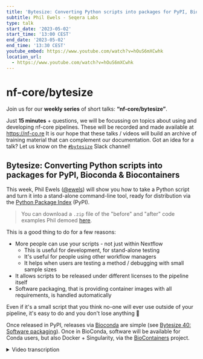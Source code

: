 ```yaml
---
title: 'Bytesize: Converting Python scripts into packages for PyPI, Bioconda & Biocontainers'
subtitle: Phil Ewels - Seqera Labs
type: talk
start_date: '2023-05-02'
start_time: '13:00 CEST'
end_date: '2023-05-02'
end_time: '13:30 CEST'
youtube_embed: https://www.youtube.com/watch?v=hOuS6mXCwhk
location_url:
  - https://www.youtube.com/watch?v=hOuS6mXCwhk
---
```


# nf-core/bytesize

Join us for our **weekly series** of short talks: **“nf-core/bytesize”**.

Just **15 minutes** + questions, we will be focussing on topics about using and developing nf-core pipelines.
These will be recorded and made available at <https://nf-co.re>
It is our hope that these talks / videos will build an archive of training material that can complement our documentation. Got an idea for a talk? Let us know on the [`#bytesize`](https://nfcore.slack.com/channels/bytesize) Slack channel!

## Bytesize: Converting Python scripts into packages for PyPI, Bioconda & Biocontainers

This week, Phil Ewels ([@ewels](https://github.com/ewels/)) will show you how to take a Python script and turn it into a stand-alone command-line tool, ready for distribution via the [Python Package Index](https://pypi.org/) (PyPI).

> You can download a `.zip` file of the "before" and "after" code examples Phil demoed [here](/assets/markdown_assets/events/2023/bytesize-python-packaging/python-packaging.zip).

This is a good thing to do for a few reasons:

- More people can use your scripts - not just within Nextflow
  - This is useful for development, for stand-alone testing
  - It's useful for people using other workflow managers
  - It helps when users are testing a method / debugging with small sample sizes
- It allows scripts to be released under different licenses to the pipeline itself
- Software packaging, that is providing container images with all requirements, is handled automatically

Even if it's a small script that you think no-one will ever use outside of your pipeline, it's easy to do and you don't lose anything 🙂

Once released in PyPI, releases via [Bioconda](https://bioconda.github.io/) are simple (see [Bytesize 40: Software packaging](https://nf-co.re/events/2022/bytesize-40-software-packaging)).
Once in BioConda, software will be available for Conda users, but also Docker + Singularity, via the [BioContainers](https://biocontainers.pro/) project.

<details markdown="1"><summary>Video transcription</summary>
**Note: The content has been edited for reader-friendliness**

[0:01](https://www.youtube.com/watch?v=hOuS6mXCwhk&t=1)
Hello, everyone, and welcome to this week's bytesize yalk. I'm very happy to have Phil here, who is talking today about converting Python scripts into packages for PyPy, Bioconda, and biocontainers. It's your stage, Phil.

[:](https://www.youtube.com/watch?v=hOuS6mXCwhk&t=)
Thank you. Hi, everybody. Thank you for joining me today. I'm going to have a little bit of fun together, hopefully. Today's talk was inspired by a conversation that's come up a few times within nf-core, which is when people have got scripts within a pipeline, so typically within a bin directory, or it could be within the exact shell block of a process. Instead of bundling that script with the pipeline, we instead prefer to package that script or set of scripts as a standalone software package instead. There are a few different reasons why we like to do this. Firstly, it makes the package and the analysis scripts available to anyone to use, even if they're not using Nextflow and not using this pipeline, so that's the greater good of a community, the more reusability, more visibility. It can sometimes help with licensing because we're no longer bundling and modifying code under potentially a different license within the nf-core repo, so the nf-core repo can be MIT and can just call this external tool. It also helps with software packaging, as Fran mentioned. For free, then we get a Docker image, singularity image, a Conda package with all of the different requirements that you might need, so you don't need to spend a lot of time thinking about all the different, setting up custom Docker images and all this stuff. You just package your own scripts as its own standalone tool and you get all of that stuff that could be so much better and all the maintenance can sit alongside the pipeline rather than integrated into the pipeline. It's a nice thing to do and for me, the main reason is that first one, which is that it makes the tool more usable for anyone, not necessarily tied to running within Nextflow, which I think is great because it's nice to use tools on a small scale and then to scale up to using a full size pipeline when you need it.

[:](https://www.youtube.com/watch?v=hOuS6mXCwhk&t=)
I've told people in the past that this is easy, which it is, if you've done it lots of times before, but I thought it's probably time to put my money where my mouth is and actually show the process and hopefully convince you, too, that it isn't so bad. Now a few things to note before I kick off, firstly, I'm going to live code this. I have run through it earlier, so I've got a finished example on my side, which you can't see, which I will copy and paste from occasionally and hopefully refer to, if everything really goes wrong, but in the words of SpaceX, excitement is guaranteed because something will blow up at some point. So join me on that. Secondly, there are many, many ways to do this. My way is not necessarily the same as what I'm going to show and there are better ways to do things and probably recommendations that you should listen to from other people that are much better than mine. My aim today is to try and show you the easiest way to go from Python scripts to something on Biaconda, and I want to try and make that big and friendly and as bytesized as possible.

[:](https://www.youtube.com/watch?v=hOuS6mXCwhk&t=)
Let's start by sharing my screen up here and we will kick off, spotlight my screen for everybody, so hopefully you can still see my face. Yeah, so to start off with a famous XKCD comic about Python environments, which are famously complicated packaging environments, so we're going into something which is known for being difficult and varied, but that's fine, I'm going to keep it as simple as possible and you don't need to worry about all this stuff. I've got a little toy Python script here, it doesn't do very much, it just makes a plot and I wanted some input, so it takes a text file here, delete that now, called `titl.txt` with some text in it, reads that file in, sets it as a variable and sets the plot title to whatever it found and then it saves it. This is our starting point, I can try and run this now. If I do `python analysis.py`, there we go, we've got our plot and my nice plot, so it works, first step. This is where I'm assuming you're starting off, is you have a Python script which works.

[:](https://www.youtube.com/watch?v=hOuS6mXCwhk&t=)
We have a few objectives to do, to take this script into a standalone Python package. Firstly we want to, as far as possible, make things **optional** and **variable**, so instead of having a fixed file name with a string like this, we want a better way to pass this information in to the tool, so we want to build the command line tool. We want to make it available ideally anywhere on the command line on the path, so make it into a proper command line tool rather than a script which you have to call using Python. We can call it "my_analysis_tool" or whatever and run that wherever. Once we've done all that stuff we want to package it up using Python packaging so that we have everything we need to push this package onto the Python package index, and we're going to focus on that. Once we've got this as a tool on PyPy, where anyone can install it, then the steps from PyPy to Conda is fairly easy. Once it's on Conda you get by containers for free which is the Docker image and the Singularity image. Really our destination for today is just Python packaging, just the PyPy. There's another talk, it's fairly old by now, but it's still totally valid, by Alex Peltzer on nf-core bytesize. It takes you from that BioConda packaging steps, so you can follow on this this talk with that one. Hopefully that makes sense.

[:](https://www.youtube.com/watch?v=hOuS6mXCwhk&t=)
First steps first let's try and make this into a command line tool. Now there are a bunch of different ways to do this, probably the classic Python library to do command line parsing is called argpass which many of you may be familiar with. Personally I've tended to use another package called "click", and more recently I am tending to use a package called ""typer"" which is actually based on "click". If I just use the right browser, this is URL, "typer"."Typer", gosh it's quite big, on a bigger screen it looks, I'll just make my window bigger just for a second so not reading anything here but just seeing what the website really looks like. It's got a really good website, it explains a lot about how to use it and you can click through the tutorial here and it tells you about everything, what's happening, why it works and the way it does and how to build something. We can start off with this, the simplest example, and we're going to say import "typer" here. Go up to the top, import "typer", wrap our code in a function name. I can't copy from the VS code browser apparently, so I'm going to indent all of this code. Then I'm going to copy in that last bit which was there... my window... down at the bottom.

[:](https://www.youtube.com/watch?v=hOuS6mXCwhk&t=)
What's happening here, I'm importing a Python library called "typer", which is what we're using for the command line tool, I've put everything into a function which is just called def main and then at the bottom I've said if name equals main, so this is telling Python if this script is run directly, use "typer" to run this function. If I save that, now I can do Python analysis and nothing will happen, it should just work exactly the same, but I can do Python analysis help and you can see we're starting to get a command line tool come in here.

[:](https://www.youtube.com/watch?v=hOuS6mXCwhk&t=)
Next up let's get rid of this file, we don't really care about it being in the file, that was just a convenience, so I'm going to say let's instead pass the title as a command line option. With "typer" we just do that by adding a function argument to this function and I can get rid of this bit completely. To prove it I'll delete that file as well. Let's try again, do `python analysis --help` and sure enough now we have some help text saying hey they are expecting a title which is text and we have no default and if I try and run it without any arguments it will give me a nice error message. Now if I say "hello" there, it's passed into there and our plot has a different title. Okay so that is our first step complete, we have a rudimentary command line interface and we have got rid of that file and we've now got command line options which makes it a much more usable flexible tool and that was not a lot of code I think you'll agree with me. With "typer" you can do many more things. You can obviously add lots more arguments here. You can say it should be an integer or boolean and it will craft the command line for you. You can use options instead of arguments so `--whatever`. You can set defaults, you can write help texts, loads of stuff like that. As you your tool becomes more advanced, maybe you dig into the type of documentation a little bit and learn about how to do that, but that's beyond the scope of today's talk.

[:](https://www.youtube.com/watch?v=hOuS6mXCwhk&t=)
Next up, let's think about how to make this into an installable package and something we can run on the command line anywhere, those two things go together. If someone else comes and wants to run this package they're going to need to be able to import these same python packages, so I'm going to start off by making a new file called "requirements.txt" and I'm going to take these package names there and just pop them in there. We'll come back and use that in a minute and in the short term, if someone wanted to, they could now do pip install minus our requirements.txt and that would install all the requirements for this tool. I'm also going to start moving stuff into some subdirectories and by convention I'm going to put it into a directory called "source". But it doesn't really matter, you can call it whatever you want. I'm going to call it "my_tool" and I'm going to move that python file up into that directory there. I'm also going to create a new file called `__init` and `__.py`. This is a weird looking file name and it's a special case. By doing this in python, it tells the python packaging system that this folder's directory behaves as a python module, which is what we want to install later and so I can write add a docstring at the top saying "my_amazing_tool". I'm actually going to not put anything in here for now apart from a single variable which I'd put here by convention, but really you can do whatever you want. I'm going to call it again, use dunder so double underscore version double underscore and we'll say minus, you know, semantic versioning 0.0.0.1 dev. We'll come back and use this variable a bit later, but for now it doesn't do anything.

[:](https://www.youtube.com/watch?v=hOuS6mXCwhk&t=)
What else? We want to make the type of example slightly more complicated. We're gonna now create a type of app like this. We're going to get rid of this bit at the bottom, because we don't actually need that anymore if we're not going to be running it as a script. We're not going to be calling that python file directly. Get rid of that. We're going to now use a python decorator called "appcommand" here, to tell "typer" that this is a command now to be used within the command line interface. This is a normal secondary set, but a first very simple example is so simple that you almost never use that with "typer". This is what you always do and then you can have multiple functions here decorated with command and you can have multiple sub commands within your CLI, using that way and groups of sub commands and all kinds of things. With nf-core we have grouped sub-commands. You do `nf-core module updates` for example and those are separate sub commands, so that's how you do it here. But for now, this would work in exactly the same way as the example I showed you a second ago.

[:](https://www.youtube.com/watch?v=hOuS6mXCwhk&t=)
I'm going to add, because this is going to be a python package, it's really important to tell everybody about how to use it. I'm going to create a new license file. I am a fan of MIT, so I'm going to make it the MIT license and just paste in the text there that I've grabbed off the web and I'm going to make a readme file, because this is going to turn up on github. We want people to know about what the tool is and how to use it, when they see the repo.

[:](https://www.youtube.com/watch?v=hOuS6mXCwhk&t=)
Okay hopefully you're with me, that's all the simple stuff. Now we'll get on to a slightly more complicated bit about how to take this and make it installable. This is one of the bits where it gets very variable about how you can do it. Typically within python you can use a range of different installable python packages to do your python packaging. It's quite meta. There's a very old one called "distutils" which you shouldn't use and there's one called "setup_tools" which is most common. That's what I'm going to use today. Other people like packaging setups such as one popular one called poetry. There are quite a lot of them so if you have a preference, great, go for it. Maybe in the discussion afterwards people can suggest their favorites, but for now I'm going to stick with setup tools and I'm going to say "setup.py", which again this gets a bit confusing, but you don't necessarily need and "setup.cfg". I should dump in here you don't need to remember how to do this. I don't remember how to do this. I don't think anyone really remembers how to do this. If I do some browsing, type in "setuptools.py.io", you can see there's quite good docs on this website for setup tools. They tell you how to do everything, they talk through it's quite easy to read and they also talk through all the different options of how to build this stuff. You can do it with what's called a "pyproject.toml" file, which is probably what I'll start doing soon when it becomes slightly more standard. There's a setup.cfg file, which is what I'm going to do now and there's also some documentation about the old school way of doing it which is "setup.py". Tor now the "setup.py" file is just for backwards compatibility.

[:](https://www.youtube.com/watch?v=hOuS6mXCwhk&t=)
I'm going to do exactly what it tells me to do here. I'm going to say report setup tools setup save and then I just forget about this file and never look at it again then everything else goes into this setup.Cfg file and you can work through the examples here for now I'm going to cheat for the sake of time and copy in here's one I did earlier and just walk you through what these keys are quickly again I always copy this from the last project I did but you can copy it from the web very easily name is important version is important because when you're updating a python package it needs to know which version number it is and this then is using the special variable I set up here now if you look where it is it's in the python module I made called my tool and it's.the variable number is underscore underscore version and so here I'm saying use an attribute I could hard code it in this file if I wanted to and I'm using it as an attribute and I'm using this variable which is under my tool underscore underscore version you could call that whatever you want or you could just hard code it in this file author description keywords license license files long descriptions say it's marked down that's just what shows on the PyPy website classifiers which are just categories I always copy these without thinking you can probably think a bit more about it if you want to and then some some slightly more interesting stuff that on here the minimum required version of python which might be important for you where you put your source code in this case I say look for any packages you can find any python modules you can find and look in the directory called source so if you call that something different you put that here and then that's looking for.init files like that and then saying we require but by a bunch of other python packages here and here I'm saying look at this file called requirements.text and again if you didn't want to have that file for whatever reason you can also just list them in this file here as well and then finally console scripts this is the bit which actually makes it into a command line tool and here we say I want to call my tool my awesome tool and I find what when I someone types that into the command line what I want python to do is to find the module called my tool which we've created here with the init file and I've actually got this script called analysis here again this file name could be whatever you want and then look for a function called app and then here I've or sorry a variable called here our variable is called but I could also put a function name and stuff here as well if I wanted the type I'm going to say.app okay so now python will know what to do when I install my tool and moment of truth let's try and install it and see what breaks so pip python package index uses pip and I'm going to say pip install now I could just do full stop for the current environment so my current working directory and that will work but I'm actually going to add minus e flag here but editable what that does is instead of copying all the files over to my python installation directory it soft links them and that's really useful when developing locally because I can make edits to this file hit save and adapt the reinstall tool every single time so I just am always in the habit of using minus e pretty much all the time and then let's see what happens yeah it broke setup not found that's because I got the import wrong right sorry from setup tools import setup and then set up search and I could have done set up like that that should work as well let's try again great you can see it's running through all those requirements it's installing all the back end stuff which is like matplotlib and and "typer" and stuff and it installed so now what did I call it my awesome tool if I do my awesome tool --help hooray it works like that we've got command line tool and now I can run this wherever I am on my system I don't have to be in this working directory anymore doesn't matter if I make do an example make the testing to do testing and then if I could do my awesome tool this is a test there we go now we've got that file created in there because that was my working directory and sure enough got a nice title brilliant okay so we have a command line tool it installs locally it works and it's got a nice command line interface we're nearly there the final thing then is to take this code and put it publish it put it onto the python package index now again if you start digging around on google you will find instructions on how to do this and it will say run a whole load of command line functions run those do this and that will publish it and there's like a sandbox environment where you can test first and you have to sign up to pi pi obviously and register and create a project and everything but what my recommendation is to keep things simple and it is the only way I do it now is to do all of this through github actions and automate your public public automate the publication of your package and that's all I'm going to show you today because I can I can walk you through that quite easily and it's the same logic so if you've not used github actions before the way it works is you create a directory called github.Github so it's a hidden directory and a subdirectory called workflows and then in here I'm going to create a new file which can be called anything deploy.Py.Yaml and then I'm going to cheat and copy because otherwise it's going to take me a while to type all this in but I'm going to walk you through it so this is yaml that tells github actions what to run and when to run it we have a name up here which can be anything and firstly we have a trigger and this tells github run this github action whenever this repository has a release and the the event type is published so whenever you create a new release on github and you click publish this workflow will run and it'll run on a default branch and then we have the actual the meat of it what's that what is it actually doing it's running on ubuntu it's checking out the source code first and setting up python now I install the dependencies manually here I'm not totally sure if this is actually required or not but it was in the last github actions I did so I thought I'd do it again first command is just upgrading pip itself and setting up setup tools and stuff and then we do the pip install.command again just to install whatever's in the current working directory so now on github actions your tool is installed and then we run this python command with setup.Py which is just calling setup tools and saying s dist so setup tools distribution and create a b dist we don't need to know what that means or why it's there but that's just the files that the python package index needs so now it's built the distribution locally and then finally we publish it to you can see where I copied it from we publish it to the python package index this is a check just to make sure if anyone has forked your repository don't bother trying to do this because it obviously won't work so I usually just put this in check if your github repository is called whatever and then use this python package index action which is a github action that someone else has written and with and here I'm using a password and this is a github action sequence and this is an api token that you can get from the python package index website when you're logged in and that gives you gives the github actions or the credentials it needs to be able to publish the python package for you and that's it if everything works well you stick all this on github you make it all lovely you hit release and then you will be able to watch that workflow running and it will say workflow published remember to change this version when you run it more than once because if you try and publish the same package twice with the same version number on python package index it will fail and as long as you bump that then everything should work and you should end up with a package on on pipy and when you have that package you'll be able to do name that's I think that's what python package index uses so you'll be able to pip install my tool from anywhere anyone will be able to do that and it will just work and that's it and then at that point you can pat yourself on your back think how amazing the job you've just done is and how anyone can now use your analysis tools prepare yourself an unsorted bug reports to github and take the next step and scaffold that pipy recipe into bioconda and do all the last stuff but like I say that's in a different talk and so I'm not going to swamp everyone by talking about that too much today right hopefully that made sense for everybody shout if you have any questions and I'd love to hear what workflows other people have and whether I made a mistake and you think I should do it in a different way and if your way is better thank you so much it's nice to see how some of the magic actually happens in the background so do we have any questions from the audience I've got one have you um have you tried cookie cutter and to automate all of this yeah I when I was prepping this with like five minutes to go I was desperately trying to find a link for a really nice project which I've seen and I've spoken to the authors and I cannot remember the name of it um and uh it's but there's a few of them floating around but there's one definitely for bioinformatics where you can do use a cookie cutter project and it creates scaffolds an entire python package index project for you with all of this stuff in place and it's probably much better and quicker but um I purposefully chose not to show that thing today because I was thinking of going from someone who already has a script which is working through and trying to explain what all the different stuff is doing but yeah if you're starting from scratch I would absolutely do that and if anyone has any good links for projects or can remember the projects I'm talking about please post them here or in slack and so yeah I'll just drop the link in the chat if someone don't know what we're talking about so it's about last but that links for cookie cutter itself right which is just like a generic templating tool yes um there are cookie cutter projects which people have created like template repositories specifically for python um if that makes sense we do have another question in the chat um someone is asking why not pyprojects.Toml yeah so this is something else I was debating on the start so this is a bit of history here when I started creating my first python projects you always used that setup.Py file and you still can um and it's a bit like how Nextflow config files are just a groovy script where you can do whatever you like setup.Py is the same it's just a python script where you can do whatever you like which is wonderful and horrifying so slowly over the last like python community moves slowly so for the last many years uh there's been a move away from that way of doing things into more standardized file types and there are two which are being used there's a setup.Config file which is exactly the same thing but in a structured file format um and the other one is pyproject.Toml which is the newer and and better way of doing things pyproject.Toml is nice because it's also um a standard for many other python uh tools with configs so if you want to use black to lint your code which you should because black is amazing you'll put your settings in pyproject.Toml if you use i don't know mypy for type hinting or any of these flake8 tools or whatever and it will be linting tools and stuff they all stick their settings in pyproject.Toml which is great because you have one config file for everything to do with your python project which is much nicer and you can also do all of your setup setup tools python stuff in there there are a couple of things which i found i think i'm missing correct me if i'm wrong i don't think you can point it to a requirements.Txt file for all requirements and it's quite useful having that file sometimes um maybe it doesn't matter uh and it's also i think setup tools website says it's like in beta and it might change so i thought i'd play it safe today and go for setup.Cfg which is newish but fairly safe um and uh but yeah pyproject.Toml is if you can make it work for you is probably a nicer way to do it we have some more comments so um there was a link posted to morris' cookie cutter package which has not been tried out at least not by the person who posted it and it says ironically flake8 can't actually work with settings from pyproject.Toml or at least couldn't a couple of months ago okay uh yeah so cookie cutter this might look familiar to anyone who's used the nf-core template we used to use cookie cutter for nf-core back in the early days and still use the underlying framework which is called ginger so that's where this double squiggly brackets comes from it's a templating system and you can see and here you've got all these different settings uh therefore with license options and a name and stuff and then these will go into all these double bracket things so the idea is you do cookie cutter run uh or cookie cutter i can't remember what the command is now build then you give it this github url and it will ask you a few questions which will just replace these defaults here um and then it will generate this package here but with all the template placeholders filled in great do we have any more questions it's doesn't seem so so thank you very much for this great talk on the slack channel yes before we wrap this up entirely i also have a um something to mention so next week's bytesized talk is going to be one hour late i will also post this again in the bytesized channel and very interestingly this will be um from a there will be a talk from people that were part of the mentorship program so the the deadline for the mentorship program program just got extended so it's actually for anyone who is still questioning if they should join or not this is your chance to actually listening to people who have been part of it and they give some impressions um so with this i would like to thank phil again i would like to thank everyone who listened again and um of course as usual i would like to thank the Chan Zuckerberg Initiative for funding our talks and have a great week everyone.

</details>
